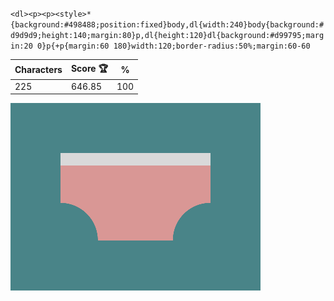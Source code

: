 `<dl><p><p><style>*{background:#498488;position:fixed}body,dl{width:240}body{background:#d9d9d9;height:140;margin:80}p,dl{height:120}dl{background:#d99795;margin:20 0}p{+p{margin:60 180}width:120;border-radius:50%;margin:60-60`

| Characters | Score 🏆 | %   |
| ---------- | -------- | --- |
| 225        | 646.85   | 100 |

![](/2025/Mar2025/08/20250308.png)
